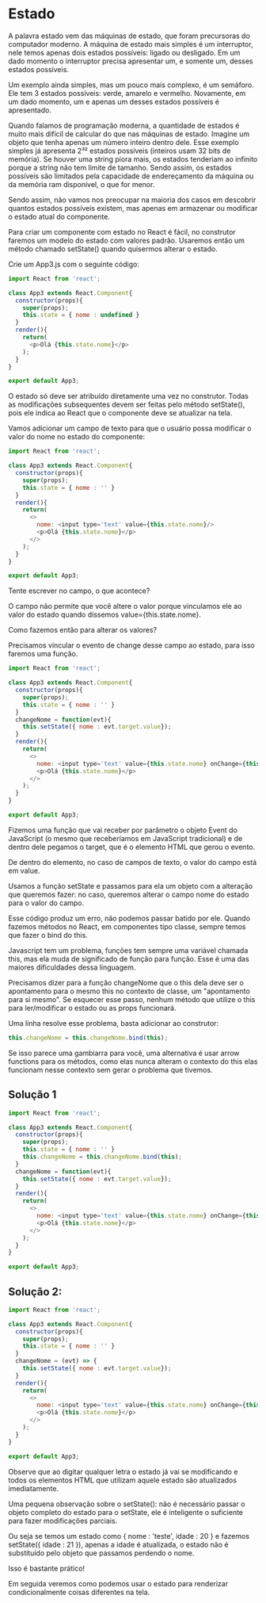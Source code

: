 # Estado

A palavra estado vem das máquinas de estado, que foram precursoras do computador moderno. A máquina de estado mais simples é um interruptor, nele temos apenas dois estados possíveis: ligado ou desligado. Em um dado momento o interruptor precisa apresentar um, e somente um, desses estados possíveis.

Um exemplo ainda simples, mas um pouco mais complexo, é um semáforo. Ele tem 3 estados possíveis: verde, amarelo e vermelho. Novamente, em um dado momento, um e apenas um desses estados possíveis é apresentado.

Quando falamos de programação moderna, a quantidade de estados é muito mais difícil de calcular do que nas máquinas de estado. Imagine um objeto que tenha apenas um número inteiro dentro dele. Esse exemplo simples já apresenta 2³² estados possíveis (inteiros usam 32 bits de memória). Se houver uma string piora mais, os estados tenderiam ao infinito porque a string não tem limite de tamanho. Sendo assim, os estados possíveis são limitados pela capacidade de endereçamento da máquina ou da memória ram disponível, o que for menor.

Sendo assim, não vamos nos preocupar na maioria dos casos em descobrir quantos estados possíveis existem, mas apenas em armazenar ou modificar o estado atual do componente.

Para criar um componente com estado no React é fácil, no construtor faremos um modelo do estado com valores padrão. Usaremos então um método chamado setState() quando quisermos alterar o estado.

Crie um App3.js com o seguinte código:

```js
import React from 'react';

class App3 extends React.Component{
  constructor(props){
    super(props);
    this.state = { nome : undefined }
  }
  render(){
    return(
      <p>Olá {this.state.nome}</p>
    );
  }
}

export default App3;
```

O estado só deve ser atribuído diretamente uma vez no construtor. Todas as modificações subsequentes devem ser feitas pelo método setState(), pois ele indica ao React que o componente deve se atualizar na tela.

Vamos adicionar um campo de texto para que o usuário possa modificar o valor do nome no estado do componente:

```js
import React from 'react';

class App3 extends React.Component{
  constructor(props){
    super(props);
    this.state = { nome : '' }
  }
  render(){
    return(
      <>
        nome: <input type='text' value={this.state.nome}/>
        <p>Olá {this.state.nome}</p>
      </>
    );
  }
}

export default App3;
```

Tente escrever no campo, o que acontece?

O campo não permite que você altere o valor porque vinculamos ele ao valor do estado quando dissemos value={this.state.nome}.

Como fazemos então para alterar os valores?

Precisamos vincular o evento de change desse campo ao estado, para isso faremos uma função.

```js
import React from 'react';

class App3 extends React.Component{
  constructor(props){
    super(props);
    this.state = { nome : '' }
  }
  changeNome = function(evt){
    this.setState({ nome : evt.target.value});
  }
  render(){
    return(
      <>
        nome: <input type='text' value={this.state.nome} onChange={this.changeNome}/>
        <p>Olá {this.state.nome}</p>
      </>
    );
  }
}

export default App3;
```

Fizemos uma função que vai receber por parâmetro o objeto Event do JavaScript (o mesmo que receberíamos em JavaScript tradicional) e de dentro dele pegamos o target, que é o elemento HTML que gerou o evento.

De dentro do elemento, no caso de campos de texto, o valor do campo está em value.

Usamos a função setState e passamos para ela um objeto com a alteração que queremos fazer: no caso, queremos alterar o campo nome do estado para o valor do campo.

Esse código produz um erro, não podemos passar batido por ele. Quando fazemos métodos no React, em componentes tipo classe, sempre temos que fazer o bind do this.

Javascript tem um problema, funções tem sempre uma variável chamada this, mas ela muda de significado de função para função. Esse é uma das maiores dificuldades dessa linguagem.

Precisamos dizer para a função changeNome que o this dela deve ser o apontamento para o mesmo this no contexto de classe, um "apontamento para si mesmo". Se esquecer esse passo, nenhum método que utilize o this para ler/modificar o estado ou as props funcionará.

Uma linha resolve esse problema, basta adicionar ao construtor:

```js
this.changeNome = this.changeNome.bind(this);
```

Se isso parece uma gambiarra para você, uma alternativa é usar arrow functions para os métodos, como elas nunca alteram o contexto do this elas funcionam nesse contexto sem gerar o problema que tivemos.

## Solução 1

```js
import React from 'react';

class App3 extends React.Component{
  constructor(props){
    super(props);
    this.state = { nome : '' }
    this.changeNome = this.changeNome.bind(this);
  }
  changeNome = function(evt){
    this.setState({ nome : evt.target.value});
  }
  render(){
    return(
      <>
        nome: <input type='text' value={this.state.nome} onChange={this.changeNome}/>
        <p>Olá {this.state.nome}</p>
      </>
    );
  }
}

export default App3;
```

## Solução 2:

```js
import React from 'react';

class App3 extends React.Component{
  constructor(props){
    super(props);
    this.state = { nome : '' }
  }
  changeNome = (evt) => {
    this.setState({ nome : evt.target.value});
  }
  render(){
    return(
      <>
        nome: <input type='text' value={this.state.nome} onChange={this.changeNome}/>
        <p>Olá {this.state.nome}</p>
      </>
    );
  }
}

export default App3;
```

Observe que ao digitar qualquer letra o estado já vai se modificando e todos os elementos HTML que utilizam aquele estado são atualizados imediatamente.

Uma pequena observação sobre o setState(): não é necessário passar o objeto completo do estado para o setState, ele é inteligente o suficiente para fazer modificações parciais.

Ou seja se temos um estado como { nome : 'teste', idade : 20 } e fazemos setState({ idade : 21 }), apenas a idade é atualizada, o estado não é substituído pelo objeto que passamos perdendo o nome.

Isso é bastante prático!

Em seguida veremos como podemos usar o estado para renderizar condicionalmente coisas diferentes na tela.